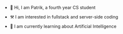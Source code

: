 - 🤗 Hi, I am Patrik, a fourth year CS student

- ⚒️ I am interested in fullstack and server-side coding

- 🌱 I am currently learning about Artificial Intelligence
